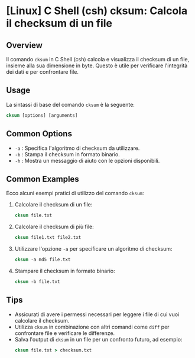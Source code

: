 # [Linux] C Shell (csh) cksum: Calcola il checksum di un file

## Overview
Il comando `cksum` in C Shell (csh) calcola e visualizza il checksum di un file, insieme alla sua dimensione in byte. Questo è utile per verificare l'integrità dei dati e per confrontare file.

## Usage
La sintassi di base del comando `cksum` è la seguente:

```csh
cksum [options] [arguments]
```

## Common Options
- `-a` : Specifica l'algoritmo di checksum da utilizzare.
- `-b` : Stampa il checksum in formato binario.
- `-h` : Mostra un messaggio di aiuto con le opzioni disponibili.

## Common Examples
Ecco alcuni esempi pratici di utilizzo del comando `cksum`:

1. Calcolare il checksum di un file:
   ```csh
   cksum file.txt
   ```

2. Calcolare il checksum di più file:
   ```csh
   cksum file1.txt file2.txt
   ```

3. Utilizzare l'opzione `-a` per specificare un algoritmo di checksum:
   ```csh
   cksum -a md5 file.txt
   ```

4. Stampare il checksum in formato binario:
   ```csh
   cksum -b file.txt
   ```

## Tips
- Assicurati di avere i permessi necessari per leggere i file di cui vuoi calcolare il checksum.
- Utilizza `cksum` in combinazione con altri comandi come `diff` per confrontare file e verificare le differenze.
- Salva l'output di `cksum` in un file per un confronto futuro, ad esempio:
  ```csh
  cksum file.txt > checksum.txt
  ```